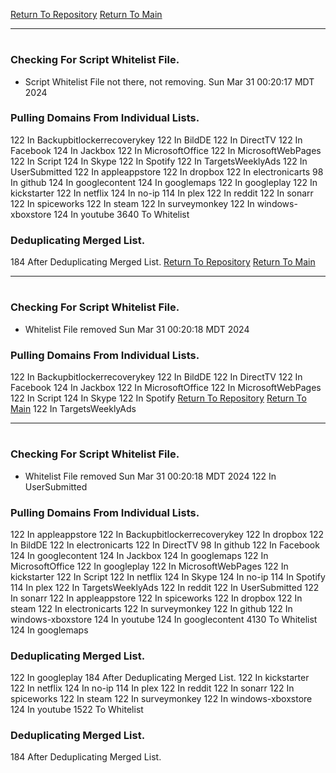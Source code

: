 [Return To Repository](https://github.com/DigitalWarrior/piholeparser/)
[Return To Main](https://github.com/DigitalWarrior/piholeparser/blob/master/RecentRunLogs/Mainlog.md)
____________________________________
# 
### Checking For Script Whitelist File.
* Script Whitelist File not there, not removing. Sun Mar 31 00:20:17 MDT 2024
### Pulling Domains From Individual Lists.
122 In Backupbitlockerrecoverykey
122 In BildDE
122 In DirectTV
122 In Facebook
124 In Jackbox
122 In MicrosoftOffice
122 In MicrosoftWebPages
122 In Script
124 In Skype
122 In Spotify
122 In TargetsWeeklyAds
122 In UserSubmitted
122 In appleappstore
122 In dropbox
122 In electronicarts
98 In github
124 In googlecontent
124 In googlemaps
122 In googleplay
122 In kickstarter
122 In netflix
124 In no-ip
114 In plex
122 In reddit
122 In sonarr
122 In spiceworks
122 In steam
122 In surveymonkey
122 In windows-xboxstore
124 In youtube
3640 To Whitelist
### Deduplicating Merged List.
184 After Deduplicating Merged List.
[Return To Repository](https://github.com/DigitalWarrior/piholeparser/)
[Return To Main](https://github.com/DigitalWarrior/piholeparser/blob/master/RecentRunLogs/Mainlog.md)
____________________________________
# 
### Checking For Script Whitelist File.
* Whitelist File removed Sun Mar 31 00:20:18 MDT 2024
### Pulling Domains From Individual Lists.
122 In Backupbitlockerrecoverykey
122 In BildDE
122 In DirectTV
122 In Facebook
124 In Jackbox
122 In MicrosoftOffice
122 In MicrosoftWebPages
122 In Script
124 In Skype
122 In Spotify
[Return To Repository](https://github.com/DigitalWarrior/piholeparser/)
[Return To Main](https://github.com/DigitalWarrior/piholeparser/blob/master/RecentRunLogs/Mainlog.md)
122 In TargetsWeeklyAds
____________________________________
# 
### Checking For Script Whitelist File.
* Whitelist File removed Sun Mar 31 00:20:18 MDT 2024
122 In UserSubmitted
### Pulling Domains From Individual Lists.
122 In appleappstore
122 In Backupbitlockerrecoverykey
122 In dropbox
122 In BildDE
122 In electronicarts
122 In DirectTV
98 In github
122 In Facebook
124 In googlecontent
124 In Jackbox
124 In googlemaps
122 In MicrosoftOffice
122 In googleplay
122 In MicrosoftWebPages
122 In kickstarter
122 In Script
122 In netflix
124 In Skype
124 In no-ip
114 In Spotify
114 In plex
122 In TargetsWeeklyAds
122 In reddit
122 In UserSubmitted
122 In sonarr
122 In appleappstore
122 In spiceworks
122 In dropbox
122 In steam
122 In electronicarts
122 In surveymonkey
122 In github
122 In windows-xboxstore
124 In youtube
124 In googlecontent
4130 To Whitelist
124 In googlemaps
### Deduplicating Merged List.
122 In googleplay
184 After Deduplicating Merged List.
122 In kickstarter
122 In netflix
124 In no-ip
114 In plex
122 In reddit
122 In sonarr
122 In spiceworks
122 In steam
122 In surveymonkey
122 In windows-xboxstore
124 In youtube
1522 To Whitelist
### Deduplicating Merged List.
184 After Deduplicating Merged List.
